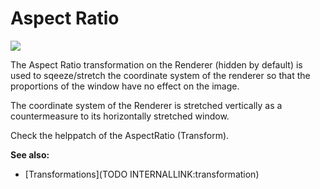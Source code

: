 # Aspect Ratio


![](~/img/Basics-AspectRatio4.png "")   



The <span class="pin">Aspect Ratio</span> transformation on the Renderer (hidden by default) is used to sqeeze/stretch the coordinate system of the renderer so that the proportions of the window have no effect on the image.  

The coordinate system of the Renderer is stretched vertically as a countermeasure to its horizontally stretched window.  

Check the helppatch of the <span class="node">AspectRatio (Transform)</span>.  

**See also:**  
* [Transformations](TODO INTERNALLINK:transformation)  



